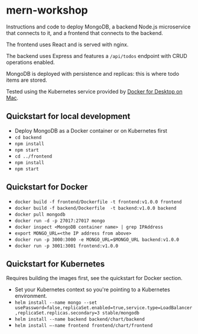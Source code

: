# mern-workshop

Instructions and code to deploy MongoDB, a backend Node.js microservice that connects to it, and a frontend that connects to the backend.

The frontend uses React and is served with nginx.

The backend uses Express and features a `/api/todos` endpoint with CRUD operations enabled.

MongoDB is deployed with persistence and replicas: this is where todo items are stored.

Tested using the Kubernetes service provided by [Docker for Desktop on Mac](https://docs.docker.com/docker-for-mac/kubernetes/).

## Quickstart for local development
- Deploy MongoDB as a Docker container or on Kubernetes first
- `cd backend`
- `npm install`
- `npm start`
- `cd ../frontend`
- `npm install`
- `npm start`

## Quickstart for Docker
- `docker build -f frontend/Dockerfile -t frontend:v1.0.0 frontend`
- `docker build -f backend/Dockerfile  -t backend:v1.0.0 backend`
- `docker pull mongodb`
- `docker run -d -p 27017:27017 mongo `
- `docker inspect <MongoDB container name> | grep IPAddress`
- `export MONGO_URL=<the IP address from above>`
- `docker run -p 3000:3000 -e MONGO_URL=$MONGO_URL backend:v1.0.0`
- `docker run -p 3001:3001 frontend:v1.0.0`

## Quickstart for Kubernetes
Requires building the images first, see the quickstart for Docker section.

- Set your Kubernetes context so you're pointing to a Kubernetes environment.
- `helm install --name mongo --set usePassword=false,replicaSet.enabled=true,service.type=LoadBalancer,replicaSet.replicas.secondary=3 stable/mongodb`
- `helm install --name backend backend/chart/backend`
- `helm install —-name frontend frontend/chart/frontend`
